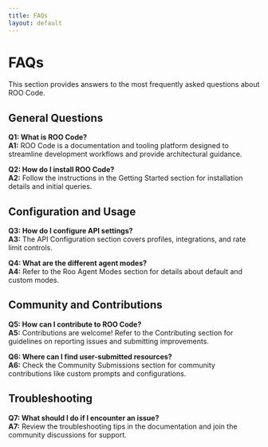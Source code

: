 ```yaml
---
title: FAQs
layout: default
---
```


# FAQs

This section provides answers to the most frequently asked questions about ROO Code.

## General Questions

**Q1: What is ROO Code?**  
**A1:** ROO Code is a documentation and tooling platform designed to streamline development workflows and provide architectural guidance.

**Q2: How do I install ROO Code?**  
**A2:** Follow the instructions in the Getting Started section for installation details and initial queries.

## Configuration and Usage

**Q3: How do I configure API settings?**  
**A3:** The API Configuration section covers profiles, integrations, and rate limit controls.

**Q4: What are the different agent modes?**  
**A4:** Refer to the Roo Agent Modes section for details about default and custom modes.

## Community and Contributions

**Q5: How can I contribute to ROO Code?**  
**A5:** Contributions are welcome! Refer to the Contributing section for guidelines on reporting issues and submitting improvements.

**Q6: Where can I find user-submitted resources?**  
**A6:** Check the Community Submissions section for community contributions like custom prompts and configurations.

## Troubleshooting

**Q7: What should I do if I encounter an issue?**  
**A7:** Review the troubleshooting tips in the documentation and join the community discussions for support.